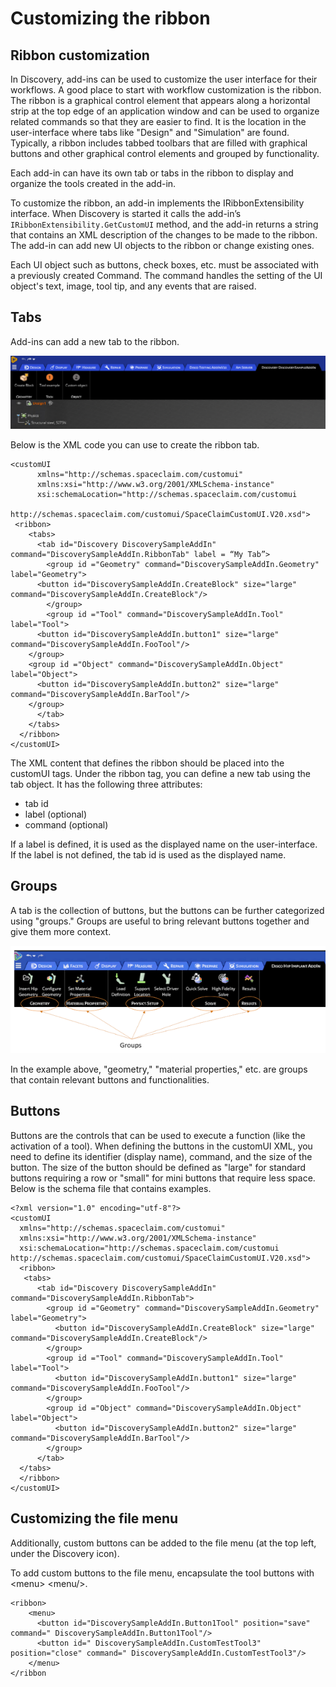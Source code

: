 # Customizing the ribbon

## Ribbon customization

In Discovery, add-ins can be used to customize the user interface for their workflows. A good place to start with workflow customization is the ribbon. The ribbon is a graphical control element that appears along a horizontal strip at the top edge of an application window and can be used to organize related commands so that they are easier to find. It is the location in the user-interface where tabs like "Design" and "Simulation" are found. Typically, a ribbon includes tabbed toolbars that are filled with graphical buttons and other graphical control elements and grouped by functionality.

Each add-in can have its own tab or tabs in the ribbon to display and organize the tools created in the add-in.

To customize the ribbon, an add-in implements the IRibbonExtensibility interface. When Discovery is started it calls the add-in’s `IRibbonExtensibility.GetCustomUI` method, and the add-in returns a string that contains an XML description of the changes to be made to the ribbon. The add-in can add new UI objects to the ribbon or change existing ones.

Each UI object such as buttons, check boxes, etc. must be associated with a previously created Command. The command handles the setting of the UI object's text, image, tool tip, and any events that are raised.

## Tabs

Add-ins can add a new tab to the ribbon.

![](../../../../images/ribbon_customization_tabs.png)

Below is the XML code you can use to create the ribbon tab.

``` {#codeblock_zzb_32g_2vb}
<customUI 
	  xmlns="http://schemas.spaceclaim.com/customui" 
	  xmlns:xsi="http://www.w3.org/2001/XMLSchema-instance" 
	  xsi:schemaLocation="http://schemas.spaceclaim.com/customui 	          	  
         http://schemas.spaceclaim.com/customui/SpaceClaimCustomUI.V20.xsd">   
 <ribbon> 
    <tabs> 
      <tab id="Discovery DiscoverySampleAddIn" command="DiscoverySampleAddIn.RibbonTab" label = “My Tab”> 
        <group id ="Geometry" command="DiscoverySampleAddIn.Geometry" label="Geometry"> 
	  <button id="DiscoverySampleAddIn.CreateBlock" size="large" command="DiscoverySampleAddIn.CreateBlock"/> 
        </group> 
        <group id ="Tool" command="DiscoverySampleAddIn.Tool" label="Tool"> 
	  <button id="DiscoverySampleAddIn.button1" size="large" command="DiscoverySampleAddIn.FooTool"/> 
	</group> 
	<group id ="Object" command="DiscoverySampleAddIn.Object" label="Object"> 
	  <button id="DiscoverySampleAddIn.button2" size="large" command="DiscoverySampleAddIn.BarTool"/> 
	</group> 
      </tab> 
    </tabs> 
  </ribbon> 
</customUI> 

```

The XML content that defines the ribbon should be placed into the customUI tags. Under the ribbon tag, you can define a new tab using the tab object. It has the following three attributes:

-   tab id
-   label \(optional\)
-   command \(optional\)

If a label is defined, it is used as the displayed name on the user-interface. If the label is not defined, the tab id is used as the displayed name.

## Groups

A tab is the collection of buttons, but the buttons can be further categorized using "groups." Groups are useful to bring relevant buttons together and give them more context.

![](../../../../images/ribbon_customization_groups.png)

In the example above, "geometry," "material properties," etc. are groups that contain relevant buttons and functionalities.

## Buttons

Buttons are the controls that can be used to execute a function \(like the activation of a tool\). When defining the buttons in the customUI XML, you need to define its identifier \(display name\), command, and the size of the button. The size of the button should be defined as "large" for standard buttons requiring a row or "small" for mini buttons that require less space. Below is the schema file that contains examples.

``` {#codeblock_ktb_kfg_2vb}
<?xml version="1.0" encoding="utf-8"?> 
<customUI 
  xmlns="http://schemas.spaceclaim.com/customui" 
  xmlns:xsi="http://www.w3.org/2001/XMLSchema-instance" 
  xsi:schemaLocation="http://schemas.spaceclaim.com/customui http://schemas.spaceclaim.com/customui/SpaceClaimCustomUI.V20.xsd"> 
  <ribbon> 
   <tabs> 
      <tab id="Discovery DiscoverySampleAddIn" command="DiscoverySampleAddIn.RibbonTab"> 
        <group id ="Geometry" command="DiscoverySampleAddIn.Geometry" label="Geometry"> 
          <button id="DiscoverySampleAddIn.CreateBlock" size="large" command="DiscoverySampleAddIn.CreateBlock"/> 
        </group> 
        <group id ="Tool" command="DiscoverySampleAddIn.Tool" label="Tool"> 
          <button id="DiscoverySampleAddIn.button1" size="large" command="DiscoverySampleAddIn.FooTool"/> 
        </group> 
        <group id ="Object" command="DiscoverySampleAddIn.Object" label="Object"> 
          <button id="DiscoverySampleAddIn.button2" size="large" command="DiscoverySampleAddIn.BarTool"/> 
        </group> 
      </tab> 
  </tabs> 
  </ribbon> 
</customUI> 
```

## Customizing the file menu

Additionally, custom buttons can be added to the file menu \(at the top left, under the Discovery icon\).

To add custom buttons to the file menu, encapsulate the tool buttons with <menu\> <menu/\>.

``` {#codeblock_tky_qfg_2vb}
<ribbon> 
    <menu> 
      <button id="DiscoverySampleAddIn.Button1Tool" position="save" command=" DiscoverySampleAddIn.Button1Tool"/> 
      <button id=" DiscoverySampleAddIn.CustomTestTool3" position="close" command=" DiscoverySampleAddIn.CustomTestTool3"/> 
    </menu> 
</ribbon 
```

